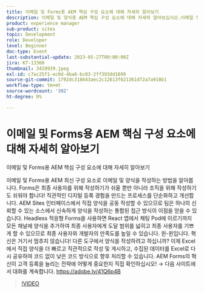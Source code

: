 ```yaml
---
title: 이메일 및 Forms용 AEM 핵심 구성 요소에 대해 자세히 알아보기
description: 이메일 및 양식용 AEM 핵심 구성 요소에 대해 자세히 알아보십시오.이메일 및 Forms용 AEM 최신 구성 요소를 사용하여 이메일 및 양식을 작성하는 방법을 알아보십시오. Forms은 최종 사용자를 위해 작성하기가 쉬울 뿐만 아니라 조직을 위해 작성하기도 쉬워야 합니다! 직관적인 디지털 등록 경험을 만드는 프로세스를 단순화하고 개선합니다. AEM Sites 인터페이스에서 직접 양식을 공동 작성할 수 있으므로 팀은 하나의 신뢰할 수 있는 소스에서 신속하게 양식을 작성하는 통합된 접근 방식의 이점을 얻을 수 있습니다. Headless 적응형 Forms을 사용하면 React 앱에서 채팅 Pod에 이르기까지 모든 채널에 양식을 추가하여 최종 사용자에게 도달 범위를 넓히고 최종 사용자를 기쁘게 할 수 있으므로 최종 사용자와 개발자의 만족도를 높일 수 있습니다. 윈-윈입니다. 혁신은 거기서 멈추지 않습니다! 다른 도구에서 양식을 작성하려고 하십니까? 이제 Excel에서 직접 양식을 더 빠르고 직관적으로 작성 및 게시하고, 수집된 데이터를 Excel로 다시 공유하여 코드 없이 낮은 코드 방식으로 향후 처리할 수 있습니다. AEM Forms의 혁신이 고객 등록을 늘리는 전략에 어떻게 중요한지 직접 확인하십시오!
product: experience manager
sub-product: sites
topic: Development
role: Developer
level: Beginner
doc-type: Event
last-substantial-update: 2023-05-27T00:00:00Z
jira: KT-13360
thumbnail: 3419939.jpeg
exl-id: c7ac25f1-ec0d-4ba6-bc03-2ff393dd1699
source-git-commit: 1792dc318643aec2c12613f621361d72a7a918b1
workflow-type: tm+mt
source-wordcount: '392'
ht-degree: 0%

---
```


# 이메일 및 Forms용 AEM 핵심 구성 요소에 대해 자세히 알아보기

이메일 및 Forms용 AEM 핵심 구성 요소에 대해 자세히 알아보기

이메일 및 Forms용 AEM 최신 구성 요소로 이메일 및 양식을 작성하는 방법을 알아봅니다. Forms은 최종 사용자를 위해 작성하기가 쉬울 뿐만 아니라 조직을 위해 작성하기도 쉬워야 합니다! 직관적인 디지털 등록 경험을 만드는 프로세스를 단순화하고 개선합니다. AEM Sites 인터페이스에서 직접 양식을 공동 작성할 수 있으므로 팀은 하나의 신뢰할 수 있는 소스에서 신속하게 양식을 작성하는 통합된 접근 방식의 이점을 얻을 수 있습니다. Headless 적응형 Forms을 사용하면 React 앱에서 채팅 Pod에 이르기까지 모든 채널에 양식을 추가하여 최종 사용자에게 도달 범위를 넓히고 최종 사용자를 기쁘게 할 수 있으므로 최종 사용자와 개발자의 만족도를 높일 수 있습니다. 윈-윈입니다. 혁신은 거기서 멈추지 않습니다! 다른 도구에서 양식을 작성하려고 하십니까? 이제 Excel에서 직접 양식을 더 빠르고 직관적으로 작성 및 게시하고, 수집된 데이터를 Excel로 다시 공유하여 코드 없이 낮은 코드 방식으로 향후 처리할 수 있습니다. AEM Forms의 혁신이 고객 등록을 늘리는 전략에 어떻게 중요한지 직접 확인하십시오! → 다음 사이트에서 대화를 계속합니다. https://adobe.ly/41Q6p4B

>[!VIDEO](https://video.tv.adobe.com/v/3419939/?learn=on)

